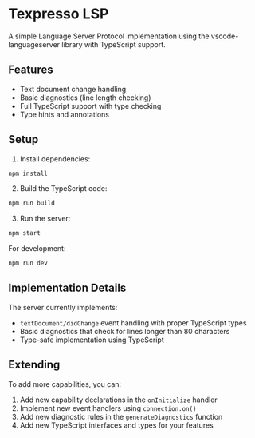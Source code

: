 # Texpresso LSP

A simple Language Server Protocol implementation using the vscode-languageserver library with TypeScript support.

## Features

- Text document change handling
- Basic diagnostics (line length checking)
- Full TypeScript support with type checking
- Type hints and annotations

## Setup

1. Install dependencies:
```bash
npm install
```

2. Build the TypeScript code:
```bash
npm run build
```

3. Run the server:
```bash
npm start
```

For development:
```bash
npm run dev
```

## Implementation Details

The server currently implements:
- `textDocument/didChange` event handling with proper TypeScript types
- Basic diagnostics that check for lines longer than 80 characters
- Type-safe implementation using TypeScript

## Extending

To add more capabilities, you can:
1. Add new capability declarations in the `onInitialize` handler
2. Implement new event handlers using `connection.on()`
3. Add new diagnostic rules in the `generateDiagnostics` function
4. Add new TypeScript interfaces and types for your features 